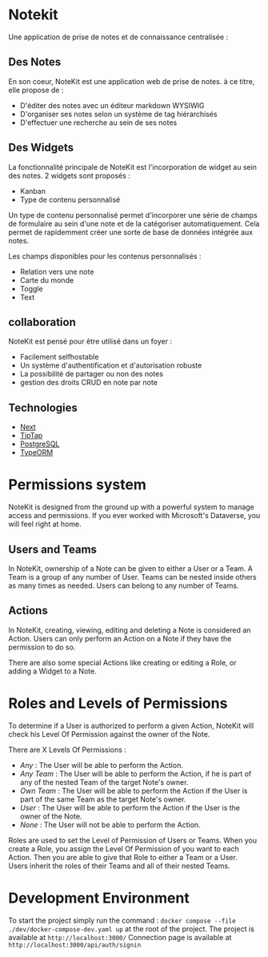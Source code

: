 # Notekit

Une application de prise de notes et de connaissance centralisée :

## Des Notes

En son coeur, NoteKit est une application web de prise de notes. à ce titre, elle propose de :

- D'éditer des notes avec un éditeur markdown WYSIWIG
- D'organiser ses notes selon un système de tag hiérarchisés
- D'effectuer une recherche au sein de ses notes

## Des Widgets

La fonctionnalité principale de NoteKit est l'incorporation de widget au sein des notes.
2 widgets sont proposés :
- Kanban
- Type de contenu personnalisé

Un type de contenu personnalisé permet d'incorporer une série de champs de formulaire au sein d'une note et de la catégoriser automatiquement.
Cela permet de rapidemment créer une sorte de base de données intégrée aux notes.

Les champs disponibles pour les contenus personnalisés :
- Relation vers une note
- Carte du monde
- Toggle
- Text

## collaboration

NoteKit est pensé pour être utilisé dans un foyer :
- Facilement selfhostable
- Un système d'authentification et d'autorisation robuste
- La possibilité de partager ou non des notes
- gestion des droits CRUD en note par note

## Technologies

- [Next](https://nextjs.org/)
- [TipTap](https://tiptap.dev/product/editor)
- [PostgreSQL](https://www.postgresql.org/)
- [TypeORM](https://typeorm.io/)


# Permissions system

NoteKit is designed from the ground up with a powerful system to manage access and permissions. If you ever worked with Microsoft's Dataverse, you will feel right at home.

## Users and Teams

In NoteKit, ownership of a Note can be given to either a User or a Team.
A Team is a group of any number of User.
Teams can be nested inside others as many times as needed.
Users can belong to any number of Teams.

## Actions

In NoteKit, creating, viewing, editing and deleting a Note is considered an Action.
Users can only perform an Action on a Note if they have the permission to do so.

There are also some special Actions like creating or editing a Role, or adding a Widget to a Note.

# Roles and Levels of Permissions

To determine if a User is authorized to perform a given Action, NoteKit will check his Level Of Permission against the owner of the Note.

There are X Levels Of Permissions :
- *Any* : The User will be able to perform the Action.
- *Any Team* : The User will be able to perform the Action, if he is part of any of the nested Team of the target Note's owner.
- *Own Team* : The User will be able to perform the Action if the User is part of the same Team as the target Note's owner.
- *User* : The User will be able to perform the Action if the User is the owner of the Note.
- *None* : The User will not be able to perform the Action.

Roles are used to set the Level of Permission of Users or Teams. 
When you create a Role, you assign the Level Of Permission of you want to each Action.
Then you are able to give that Role to either a Team or a User.  
Users inherit the roles of their Teams and all of their nested Teams.

# Development Environment

To start the project simply run the command : `docker compose --file ./dev/docker-compose-dev.yaml up` at the root of the project.
The project is available at `http://localhost:3000/`
Connection page is available at `http://localhost:3000/api/auth/signin`